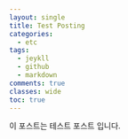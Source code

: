 ```yaml
---
layout: single
title: Test Posting
categories:
  - etc
tags:
  - jeykll
  - github
  - markdown
comments: true  
classes: wide
toc: true  
---
```

이 포스트는 테스트 포스트 입니다.
